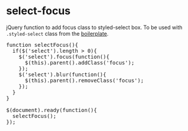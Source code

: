 # select-focus
jQuery function to add focus class to styled-select box. To be used with <code>.styled-select</code> class from the <a href="https://github.com/zachakbar/boilerplate" target="_blank">boilerplate</a>.

<pre>
function selectFocus(){
  if($('select').length > 0){
    $('select').focus(function(){
      $(this).parent().addClass('focus');
    });
    $('select').blur(function(){
      $(this).parent().removeClass('focus');
    });
  }
}

$(document).ready(function(){
  selectFocus();
});
</pre>

